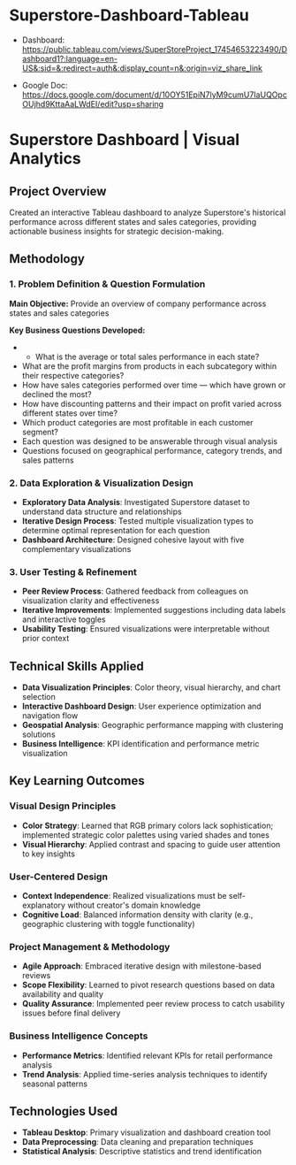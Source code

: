 # Superstore-Dashboard-Tableau

* Dashboard: https://public.tableau.com/views/SuperStoreProject_17454653223490/Dashboard1?:language=en-US&:sid=&:redirect=auth&:display_count=n&:origin=viz_share_link

* Google Doc: https://docs.google.com/document/d/10OY51EpiN7lyM9cumU7IaUQOpcOUjhd9KttaAaLWdEI/edit?usp=sharing

# Superstore Dashboard | Visual Analytics

## Project Overview
Created an interactive Tableau dashboard to analyze Superstore's historical performance across different states and sales categories, providing actionable business insights for strategic decision-making.

## Methodology

### 1. Problem Definition & Question Formulation
**Main Objective:** Provide an overview of company performance across states and sales categories

**Key Business Questions Developed:**
- * What is the average or total sales performance in each state?
- What are the profit margins from products in each subcategory within their respective categories?
- How have sales categories performed over time — which have grown or declined the most?
- How have discounting patterns and their impact on profit varied across different states over time?
- Which product categories are most profitable in each customer segment?
- Each question was designed to be answerable through visual analysis
- Questions focused on geographical performance, category trends, and sales patterns

### 2. Data Exploration & Visualization Design
- **Exploratory Data Analysis**: Investigated Superstore dataset to understand data structure and relationships
- **Iterative Design Process**: Tested multiple visualization types to determine optimal representation for each question
- **Dashboard Architecture**: Designed cohesive layout with five complementary visualizations

### 3. User Testing & Refinement
- **Peer Review Process**: Gathered feedback from colleagues on visualization clarity and effectiveness
- **Iterative Improvements**: Implemented suggestions including data labels and interactive toggles
- **Usability Testing**: Ensured visualizations were interpretable without prior context

## Technical Skills Applied
- **Data Visualization Principles**: Color theory, visual hierarchy, and chart selection
- **Interactive Dashboard Design**: User experience optimization and navigation flow
- **Geospatial Analysis**: Geographic performance mapping with clustering solutions
- **Business Intelligence**: KPI identification and performance metric visualization

## Key Learning Outcomes

### Visual Design Principles
- **Color Strategy**: Learned that RGB primary colors lack sophistication; implemented strategic color palettes using varied shades and tones
- **Visual Hierarchy**: Applied contrast and spacing to guide user attention to key insights

### User-Centered Design
- **Context Independence**: Realized visualizations must be self-explanatory without creator's domain knowledge
- **Cognitive Load**: Balanced information density with clarity (e.g., geographic clustering with toggle functionality)

### Project Management & Methodology
- **Agile Approach**: Embraced iterative design with milestone-based reviews
- **Scope Flexibility**: Learned to pivot research questions based on data availability and quality
- **Quality Assurance**: Implemented peer review process to catch usability issues before final delivery

### Business Intelligence Concepts
- **Performance Metrics**: Identified relevant KPIs for retail performance analysis
- **Trend Analysis**: Applied time-series analysis techniques to identify seasonal patterns

## Technologies Used
- **Tableau Desktop**: Primary visualization and dashboard creation tool
- **Data Preprocessing**: Data cleaning and preparation techniques
- **Statistical Analysis**: Descriptive statistics and trend identification
